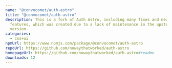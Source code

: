 ```yaml
---
name: "@convocomet/auth-astro"
title: "@convocomet/auth-astro"
description: This is a fork of Auth Astro, including many fixes and new
  features, which was created due to a lack of maintenance in the upstream
  version.
categories:
  - css+ui
npmUrl: https://www.npmjs.com/package/@convocomet/auth-astro
repoUrl: https://github.com/nowaythatworked/auth-astro
homepageUrl: https://github.com/nowaythatworked/auth-astro#readme
downloads: 12
---
```

